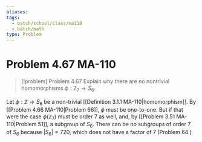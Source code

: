 ```yaml
---
aliases: 
tags:
  - batch/school/class/ma110
  - batch/math
type: Problem
---
```

# Problem 4.67 MA-110

> [!problem] Problem 4.67
> Explain why there are no nontrivial homomorphisms $\phi:\mathbb{Z}_{7}\longrightarrow S_{6}$.

Let $\phi:\mathbb{Z}\longrightarrow S_{6}$ be a non-trivial [[Definition 3.1.1 MA-110|homomorphism]].
By [[Problem 4.66 MA-110|Problem 66]], $\phi$ must be one-to-one. But if that were the case $\phi(\mathbb{Z}_{7})$ must be order 7 as well, and, by [[Problem 3.51 MA-110|Problem 51]], a subgroup of $S_{6}$. There can be no subgroups of order 7 of $S_{6}$ because $\left| S_{6} \right|=720$, which does not have a factor of 7 (Problem 64.)
